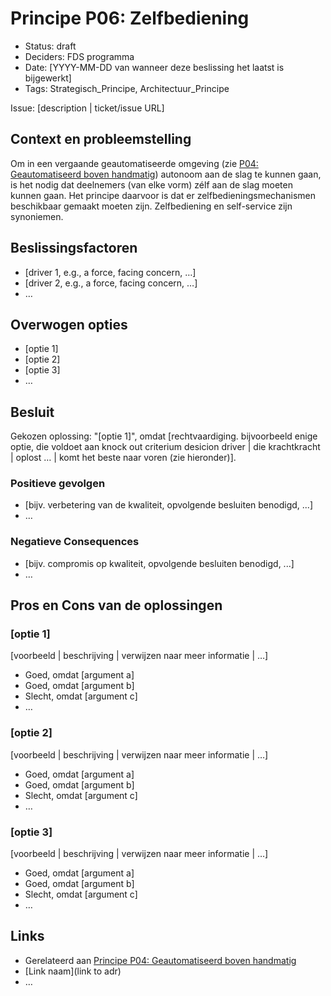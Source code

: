 # Principe P06: Zelfbediening

- Status: draft
- Deciders: FDS programma
- Date: [YYYY-MM-DD van wanneer deze beslissing het laatst is bijgewerkt] <!-- optional. To customize the ordering without relying on Git creation dates and filenames -->
- Tags: Strategisch_Principe, Architectuur_Principe

Issue: [description | ticket/issue URL] <!-- optional -->

## Context en probleemstelling

Om in een vergaande geautomatiseerde omgeving (zie [P04: Geautomatiseerd boven handmatig](./20230919-p04-geautomatiseerd-boven-handmatig.md)) autonoom aan de slag te kunnen gaan,
is het nodig dat deelnemers (van elke vorm) zélf aan de slag moeten kunnen gaan.
Het principe daarvoor is dat er zelfbedieningsmechanismen beschikbaar gemaakt moeten zijn.
Zelfbediening en self-service zijn synoniemen.

## Beslissingsfactoren <!-- optional -->

- [driver 1, e.g., a force, facing concern, …]
- [driver 2, e.g., a force, facing concern, …]
- … <!-- numbers of drivers can vary -->

## Overwogen opties

- [optie 1]
- [optie 2]
- [optie 3]
- … <!-- numbers of options can vary -->

## Besluit

Gekozen oplossing: "[optie 1]", omdat [rechtvaardiging. bijvoorbeeld enige optie, die voldoet aan knock out criterium desicion driver | die krachtkracht | oplost … | komt het beste naar voren (zie hieronder)].

### Positieve gevolgen <!-- optional -->

- [bijv. verbetering van de kwaliteit, opvolgende besluiten benodigd, ...]
- …

### Negatieve Consequences <!-- optional -->

- [bijv. compromis op kwaliteit, opvolgende besluiten benodigd, ...]
- …

## Pros en Cons van de oplossingen <!-- optional -->

### [optie 1]

[voorbeeld | beschrijving | verwijzen naar meer informatie | …] <!-- optional -->

- Goed, omdat [argument a]
- Goed, omdat [argument b]
- Slecht, omdat [argument c]
- … <!-- numbers of pros and cons can vary -->

### [optie 2]

[voorbeeld | beschrijving | verwijzen naar meer informatie | …] <!-- optional -->

- Goed, omdat [argument a]
- Goed, omdat [argument b]
- Slecht, omdat [argument c]
- … <!-- numbers of pros and cons can vary -->

### [optie 3]

[voorbeeld | beschrijving | verwijzen naar meer informatie | …] <!-- optional -->

- Goed, omdat [argument a]
- Goed, omdat [argument b]
- Slecht, omdat [argument c]
- … <!-- numbers of pros and cons can vary -->

## Links <!-- optional -->

- Gerelateerd aan [Principe P04: Geautomatiseerd boven handmatig](./20230919-p04-geautomatiseerd-boven-handmatig.md)
- [Link naam](link to adr) <!-- example: Refined by [xxx](yyyymmdd-xxx.md) -->
- … <!-- numbers of links can vary -->
